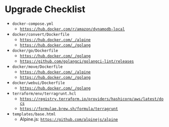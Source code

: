# Upgrade Checklist

- `docker-compose.yml`
  - [`https://hub.docker.com/r/amazon/dynamodb-local`](https://hub.docker.com/r/amazon/dynamodb-local)
- `docker/convert/Dockerfile`
  - [`https://hub.docker.com/_/alpine`](https://hub.docker.com/_/alpine)
  - [`https://hub.docker.com/_/golang`](https://hub.docker.com/_/golang)
- `docker/go/Dockerfile`
  - [`https://hub.docker.com/_/golang`](https://hub.docker.com/_/golang)
  - [`https://github.com/golangci/golangci-lint/releases`](https://github.com/golangci/golangci-lint/releases)
- `docker/move/Dockerfile`
  - [`https://hub.docker.com/_/alpine`](https://hub.docker.com/_/alpine)
  - [`https://hub.docker.com/_/golang`](https://hub.docker.com/_/golang)
- `docker/webui/Dockerfile`
  - [`https://hub.docker.com/_/golang`](https://hub.docker.com/_/golang)
- `terraform/env/terragrunt.hcl`
  - [`https://registry.terraform.io/providers/hashicorp/aws/latest/docs`](https://registry.terraform.io/providers/hashicorp/aws/latest/docs)
  - [`https://formulae.brew.sh/formula/terragrunt`](https://formulae.brew.sh/formula/terragrunt)
- `templates/base.html`
  - Alpine.js: [`https://github.com/alpinejs/alpine`](https://github.com/alpinejs/alpine)

